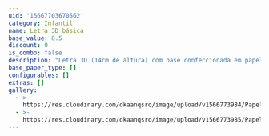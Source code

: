 ```yaml
---
uid: '15667703670562'
category: Infantil
name: Letra 3D básica
base_value: 8.5
discount: 0
is_combo: false
description: "Letra 3D (14cm de altura) com base confeccionada em papel color 180g com apliques em papel glossy fotográfico e acabamento com meia pérola.\r\n\n\\*Valor da letra, 1 unidade."
base_paper_type: []
configurables: []
extras: []
gallery:
  - >-
    https://res.cloudinary.com/dkaanqsro/image/upload/v1566773984/Papelaria%20infantil/Letra_3D_b%C3%A1sica_2_t3ufhv.jpg
  - >-
    https://res.cloudinary.com/dkaanqsro/image/upload/v1566773985/Papelaria%20infantil/Letra_3D_b%C3%A1sica_fdx2jm.jpg
---
```


